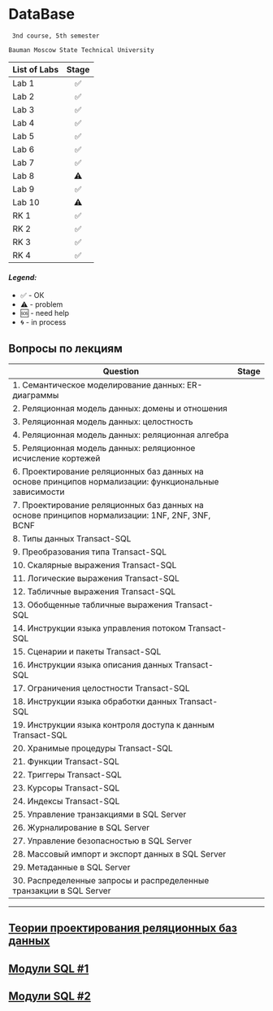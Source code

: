 # DataBase
     3nd course, 5th semester

    Bauman Moscow State Technical University

| List of Labs  |     Stage     |
| ------------- |:-------------:|
| Lab 1|✅|
| Lab 2|✅|
| Lab 3|✅|
| Lab 4|✅|
| Lab 5|✅|
| Lab 6|✅|
| Lab 7|✅|
| Lab 8|⚠️|
| Lab 9|✅|
| Lab 10|⚠️|
| RK 1|✅|
| RK 2|✅|
| RK 3|✅|
| RK 4|✅|


#### <i>Legend:</i>
<ul>
<li>✅ - ОК
<li>⚠️ - problem
<li>🆘 - need help
<li>🌀 - in process
</ul>


## Вопросы по лекциям
| Question  |     Stage     |
| ------------- |:-------------:|
|1. Семантическое моделирование данных: ER-диаграммы||
|2. Реляционная модель данных: домены и отношения||
|3. Реляционная модель данных: целостность||
|4. Реляционная модель данных: реляционная алгебра||
|5. Реляционная модель данных: реляционное исчисление кортежей||
|6. Проектирование реляционных баз данных на основе принципов нормализации: функциональные зависимости||
|7. Проектирование реляционных баз данных на основе принципов нормализации: 1NF, 2NF, 3NF, BCNF ||
|8. Типы данных Transact-SQL||
|9. Преобразования типа Transact-SQL||
|10. Скалярные выражения Transact-SQL||
|11. Логические выражения Transact-SQL||
|12. Табличные выражения Transact-SQL||
|13. Обобщенные табличные выражения Transact-SQL||
|14. Инструкции языка управления потоком Transact-SQL||
|15. Сценарии и пакеты Transact-SQL||
|16. Инструкции языка описания данных Transact-SQL||
|17. Ограничения целостности Transact-SQL||
|18. Инструкции языка обработки данных Transact-SQL||
|19. Инструкции языка контроля доступа к данным Transact-SQL ||
|20. Хранимые процедуры Transact-SQL||
|21. Функции Transact-SQL||
|22. Триггеры Transact-SQL||
|23. Курсоры Transact-SQL||
|24. Индексы Transact-SQL||
|25. Управление транзакциями в SQL Server||
|26. Журналирование в SQL Server||
|27. Управление безопасностью в SQL Server||
|28. Массовый импорт и экспорт данных в SQL Server||
|29. Метаданные в SQL Server||
|30. Распределенные запросы и распределенные транзакции в SQL Server||
<hr>
 
<a href="../../wiki/Теория-проектирования-реляционных-баз-данных"> <h2> Теории проектирования реляционных баз данных </h2></a>

<a href="../../wiki/Модули-SQL-%231"><h2>Модули SQL #1</a></h2>

<a href="../../wiki/Модули-SQL-%232"><h2>Модули SQL #2</a></h2>

